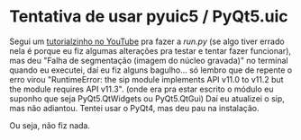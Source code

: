 # Tentativa de usar pyuic5 / PyQt5.uic

Segui um [tutorialzinho no YouTube](https://www.youtube.com/watch?v=-TiUqw75oHY) pra fazer a *run.py* (se algo tiver errado nela é porque eu fiz algumas alterações pra testar e tentar fazer funcionar), mas deu "Falha de segmentação (imagem do núcleo gravada)" no terminal quando eu executei, daí eu fiz alguns bagulho... só lembro que de repente o erro virou "RuntimeError: the sip module implements API v11.0 to v11.2 but the  module requires API v11.3". (onde era pra estar escrito o módulo eu suponho que seja PyQt5.QtWidgets ou PyQt5.QtGui)
Daí eu atualizei o sip, mas não adiantou.
Tentei usar o PyQt4, mas deu pau na instalação.

Ou seja, não fiz nada.
